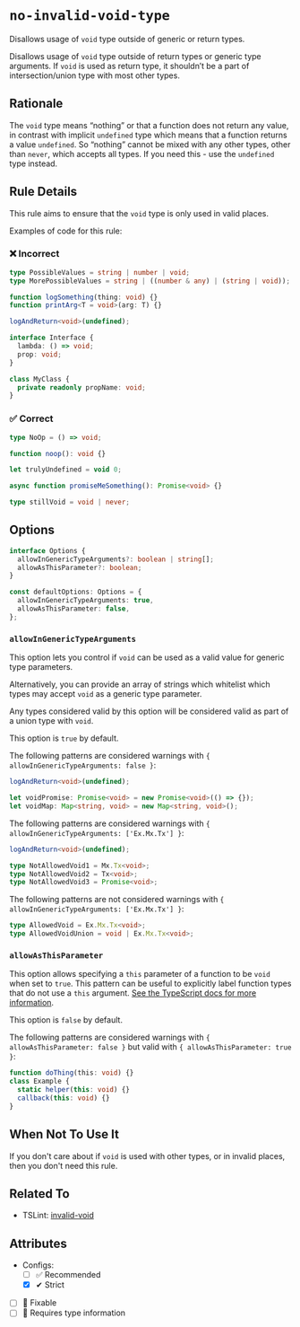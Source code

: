 # `no-invalid-void-type`

Disallows usage of `void` type outside of generic or return types.

Disallows usage of `void` type outside of return types or generic type arguments.
If `void` is used as return type, it shouldn’t be a part of intersection/union type with most other types.

## Rationale

The `void` type means “nothing” or that a function does not return any value,
in contrast with implicit `undefined` type which means that a function returns a value `undefined`.
So “nothing” cannot be mixed with any other types, other than `never`, which accepts all types.
If you need this - use the `undefined` type instead.

## Rule Details

This rule aims to ensure that the `void` type is only used in valid places.

Examples of code for this rule:

<!--tabs-->

### ❌ Incorrect

```ts
type PossibleValues = string | number | void;
type MorePossibleValues = string | ((number & any) | (string | void));

function logSomething(thing: void) {}
function printArg<T = void>(arg: T) {}

logAndReturn<void>(undefined);

interface Interface {
  lambda: () => void;
  prop: void;
}

class MyClass {
  private readonly propName: void;
}
```

### ✅ Correct

```ts
type NoOp = () => void;

function noop(): void {}

let trulyUndefined = void 0;

async function promiseMeSomething(): Promise<void> {}

type stillVoid = void | never;
```

## Options

```ts
interface Options {
  allowInGenericTypeArguments?: boolean | string[];
  allowAsThisParameter?: boolean;
}

const defaultOptions: Options = {
  allowInGenericTypeArguments: true,
  allowAsThisParameter: false,
};
```

### `allowInGenericTypeArguments`

This option lets you control if `void` can be used as a valid value for generic type parameters.

Alternatively, you can provide an array of strings which whitelist which types may accept `void` as a generic type parameter.

Any types considered valid by this option will be considered valid as part of a union type with `void`.

This option is `true` by default.

The following patterns are considered warnings with `{ allowInGenericTypeArguments: false }`:

```ts
logAndReturn<void>(undefined);

let voidPromise: Promise<void> = new Promise<void>(() => {});
let voidMap: Map<string, void> = new Map<string, void>();
```

The following patterns are considered warnings with `{ allowInGenericTypeArguments: ['Ex.Mx.Tx'] }`:

```ts
logAndReturn<void>(undefined);

type NotAllowedVoid1 = Mx.Tx<void>;
type NotAllowedVoid2 = Tx<void>;
type NotAllowedVoid3 = Promise<void>;
```

The following patterns are not considered warnings with `{ allowInGenericTypeArguments: ['Ex.Mx.Tx'] }`:

```ts
type AllowedVoid = Ex.Mx.Tx<void>;
type AllowedVoidUnion = void | Ex.Mx.Tx<void>;
```

### `allowAsThisParameter`

This option allows specifying a `this` parameter of a function to be `void` when set to `true`.
This pattern can be useful to explicitly label function types that do not use a `this` argument. [See the TypeScript docs for more information](https://www.typescriptlang.org/docs/handbook/functions.html#this-parameters-in-callbacks).

This option is `false` by default.

The following patterns are considered warnings with `{ allowAsThisParameter: false }` but valid with `{ allowAsThisParameter: true }`:

```ts
function doThing(this: void) {}
class Example {
  static helper(this: void) {}
  callback(this: void) {}
}
```

## When Not To Use It

If you don't care about if `void` is used with other types,
or in invalid places, then you don't need this rule.

## Related To

- TSLint: [invalid-void](https://palantir.github.io/tslint/rules/invalid-void/)

## Attributes

- Configs:
  - [ ] ✅ Recommended
  - [x] ✔ Strict
- [ ] 🔧 Fixable
- [ ] 💭 Requires type information
